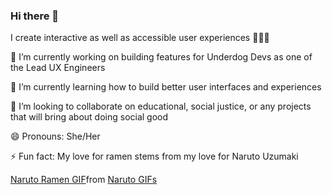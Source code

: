 ### Hi there 👋
I create interactive as well as accessible user experiences 👩🏽‍💻

🔭 I’m currently working on building features for Underdog Devs as one of the Lead UX Engineers 

🌱 I’m currently learning how to build better user interfaces and experiences

👯 I’m looking to collaborate on educational, social justice, or any projects that will bring about doing social good 

😄 Pronouns: She/Her

⚡ Fun fact: My love for ramen stems from my love for Naruto Uzumaki 

<div class="tenor-gif-embed" data-postid="17993554" data-share-method="host" data-aspect-ratio="1.15942" data-width="100%"><a href="https://tenor.com/view/naruto-ramen-eat-gif-17993554">Naruto Ramen GIF</a>from <a href="https://tenor.com/search/naruto-gifs">Naruto GIFs</a></div> <script type="text/javascript" async src="https://tenor.com/embed.js"></script>


<!--
**teresafranxman97/teresafranxman97** is a ✨ _special_ ✨ repository because its `README.md` (this file) appears on your GitHub profile.

Here are some ideas to get you started:

- 🔭 I’m currently working on ...
- 🌱 I’m currently learning ...
- 👯 I’m looking to collaborate on ...
- 🤔 I’m looking for help with ...
- 💬 Ask me about ...
- 📫 How to reach me: ...
- 😄 Pronouns: ...
- ⚡ Fun fact: ...
-->
